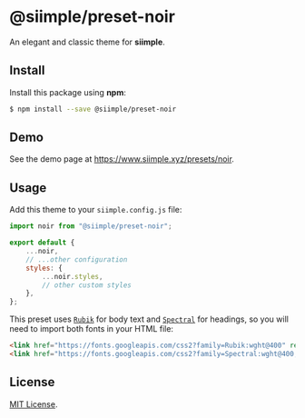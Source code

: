 # @siimple/preset-noir

An elegant and classic theme for **siimple**.

## Install

Install this package using **npm**:

```bash
$ npm install --save @siimple/preset-noir
```

## Demo

See the demo page at https://www.siimple.xyz/presets/noir.

## Usage

Add this theme to your `siimple.config.js` file:

```js
import noir from "@siimple/preset-noir";

export default {
    ...noir,
    // ...other configuration
    styles: {
        ...noir.styles,
        // other custom styles
    },
};
```

This preset uses [`Rubik`](https://fonts.google.com/specimen/Rubik) for body text and [`Spectral`](https://fonts.google.com/specimen/Spectral) for headings, so you will need to import both fonts in your HTML file:

```html
<link href="https://fonts.googleapis.com/css2?family=Rubik:wght@400" rel="stylesheet">
<link href="https://fonts.googleapis.com/css2?family=Spectral:wght@400;800" rel="stylesheet">
```

## License

[MIT License](https://github.com/jmjuanes/siimple/blob/main/LICENSE).
